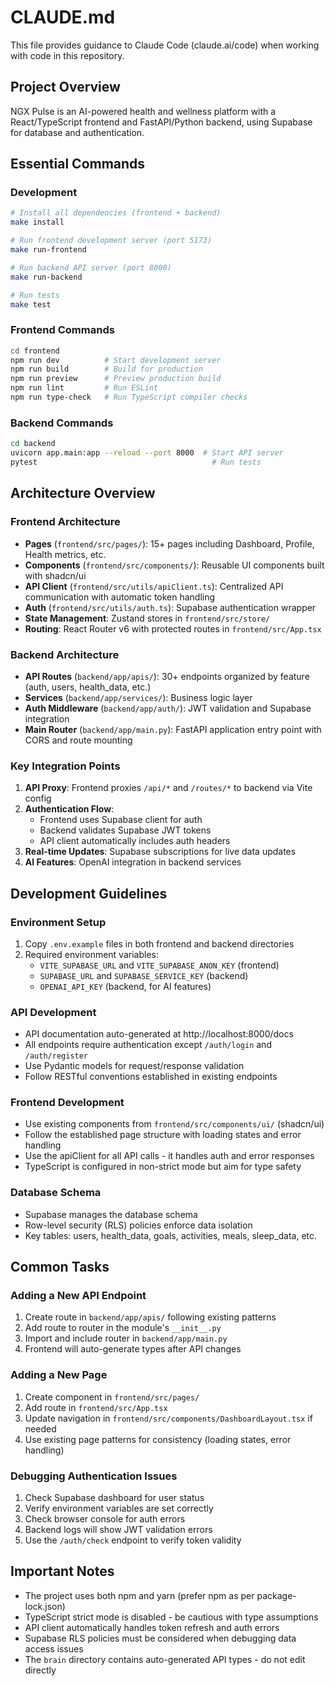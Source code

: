# CLAUDE.md

This file provides guidance to Claude Code (claude.ai/code) when working with code in this repository.

## Project Overview

NGX Pulse is an AI-powered health and wellness platform with a React/TypeScript frontend and FastAPI/Python backend, using Supabase for database and authentication.

## Essential Commands

### Development
```bash
# Install all dependencies (frontend + backend)
make install

# Run frontend development server (port 5173)
make run-frontend

# Run backend API server (port 8000)
make run-backend

# Run tests
make test
```

### Frontend Commands
```bash
cd frontend
npm run dev          # Start development server
npm run build        # Build for production
npm run preview      # Preview production build
npm run lint         # Run ESLint
npm run type-check   # Run TypeScript compiler checks
```

### Backend Commands
```bash
cd backend
uvicorn app.main:app --reload --port 8000  # Start API server
pytest                                       # Run tests
```

## Architecture Overview

### Frontend Architecture
- **Pages** (`frontend/src/pages/`): 15+ pages including Dashboard, Profile, Health metrics, etc.
- **Components** (`frontend/src/components/`): Reusable UI components built with shadcn/ui
- **API Client** (`frontend/src/utils/apiClient.ts`): Centralized API communication with automatic token handling
- **Auth** (`frontend/src/utils/auth.ts`): Supabase authentication wrapper
- **State Management**: Zustand stores in `frontend/src/store/`
- **Routing**: React Router v6 with protected routes in `frontend/src/App.tsx`

### Backend Architecture
- **API Routes** (`backend/app/apis/`): 30+ endpoints organized by feature (auth, users, health_data, etc.)
- **Services** (`backend/app/services/`): Business logic layer
- **Auth Middleware** (`backend/app/auth/`): JWT validation and Supabase integration
- **Main Router** (`backend/app/main.py`): FastAPI application entry point with CORS and route mounting

### Key Integration Points
1. **API Proxy**: Frontend proxies `/api/*` and `/routes/*` to backend via Vite config
2. **Authentication Flow**: 
   - Frontend uses Supabase client for auth
   - Backend validates Supabase JWT tokens
   - API client automatically includes auth headers
3. **Real-time Updates**: Supabase subscriptions for live data updates
4. **AI Features**: OpenAI integration in backend services

## Development Guidelines

### Environment Setup
1. Copy `.env.example` files in both frontend and backend directories
2. Required environment variables:
   - `VITE_SUPABASE_URL` and `VITE_SUPABASE_ANON_KEY` (frontend)
   - `SUPABASE_URL` and `SUPABASE_SERVICE_KEY` (backend)
   - `OPENAI_API_KEY` (backend, for AI features)

### API Development
- API documentation auto-generated at http://localhost:8000/docs
- All endpoints require authentication except `/auth/login` and `/auth/register`
- Use Pydantic models for request/response validation
- Follow RESTful conventions established in existing endpoints

### Frontend Development
- Use existing components from `frontend/src/components/ui/` (shadcn/ui)
- Follow the established page structure with loading states and error handling
- Use the apiClient for all API calls - it handles auth and error responses
- TypeScript is configured in non-strict mode but aim for type safety

### Database Schema
- Supabase manages the database schema
- Row-level security (RLS) policies enforce data isolation
- Key tables: users, health_data, goals, activities, meals, sleep_data, etc.

## Common Tasks

### Adding a New API Endpoint
1. Create route in `backend/app/apis/` following existing patterns
2. Add route to router in the module's `__init__.py`
3. Import and include router in `backend/app/main.py`
4. Frontend will auto-generate types after API changes

### Adding a New Page
1. Create component in `frontend/src/pages/`
2. Add route in `frontend/src/App.tsx`
3. Update navigation in `frontend/src/components/DashboardLayout.tsx` if needed
4. Use existing page patterns for consistency (loading states, error handling)

### Debugging Authentication Issues
1. Check Supabase dashboard for user status
2. Verify environment variables are set correctly
3. Check browser console for auth errors
4. Backend logs will show JWT validation errors
5. Use the `/auth/check` endpoint to verify token validity

## Important Notes
- The project uses both npm and yarn (prefer npm as per package-lock.json)
- TypeScript strict mode is disabled - be cautious with type assumptions
- API client automatically handles token refresh and auth errors
- Supabase RLS policies must be considered when debugging data access issues
- The `brain` directory contains auto-generated API types - do not edit directly